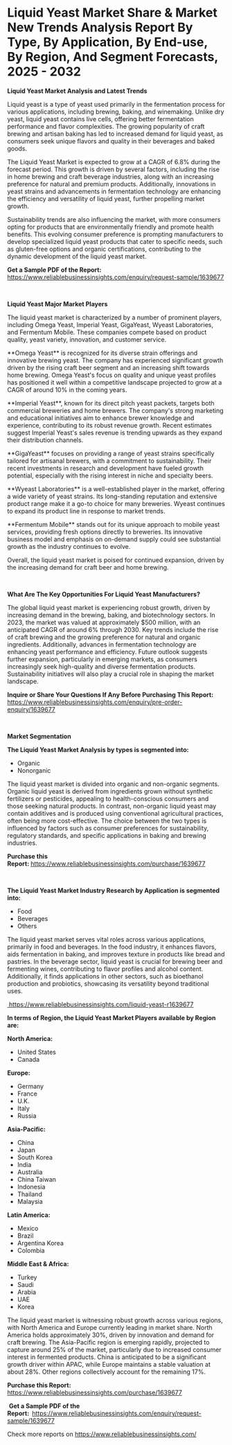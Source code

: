 <p><h1>Liquid Yeast Market Share & Market New Trends Analysis Report By Type, By Application, By End-use, By Region, And Segment Forecasts, 2025 - 2032</h1></p><p><strong>Liquid Yeast Market Analysis and Latest Trends</strong></p>
<p><p>Liquid yeast is a type of yeast used primarily in the fermentation process for various applications, including brewing, baking, and winemaking. Unlike dry yeast, liquid yeast contains live cells, offering better fermentation performance and flavor complexities. The growing popularity of craft brewing and artisan baking has led to increased demand for liquid yeast, as consumers seek unique flavors and quality in their beverages and baked goods.</p><p>The Liquid Yeast Market is expected to grow at a CAGR of 6.8% during the forecast period. This growth is driven by several factors, including the rise in home brewing and craft beverage industries, along with an increasing preference for natural and premium products. Additionally, innovations in yeast strains and advancements in fermentation technology are enhancing the efficiency and versatility of liquid yeast, further propelling market growth. </p><p>Sustainability trends are also influencing the market, with more consumers opting for products that are environmentally friendly and promote health benefits. This evolving consumer preference is prompting manufacturers to develop specialized liquid yeast products that cater to specific needs, such as gluten-free options and organic certifications, contributing to the dynamic development of the liquid yeast market.</p></p>
<p><strong>Get a Sample PDF of the Report:&nbsp;</strong> <a href="https://www.reliablebusinessinsights.com/enquiry/request-sample/1639677?utm_campaign=3045&utm_medium=2&utm_source=Github&utm_content=ia&utm_term=05042025&utm_id=liquid-yeast">https://www.reliablebusinessinsights.com/enquiry/request-sample/1639677</a></p>
<p>&nbsp;</p>
<p><strong>Liquid Yeast Major Market Players</strong></p>
<p><p>The liquid yeast market is characterized by a number of prominent players, including Omega Yeast, Imperial Yeast, GigaYeast, Wyeast Laboratories, and Fermentum Mobile. These companies compete based on product quality, yeast variety, innovation, and customer service.</p><p>**Omega Yeast** is recognized for its diverse strain offerings and innovative brewing yeast. The company has experienced significant growth driven by the rising craft beer segment and an increasing shift towards home brewing. Omega Yeast's focus on quality and unique yeast profiles has positioned it well within a competitive landscape projected to grow at a CAGR of around 10% in the coming years.</p><p>**Imperial Yeast**, known for its direct pitch yeast packets, targets both commercial breweries and home brewers. The company's strong marketing and educational initiatives aim to enhance brewer knowledge and experience, contributing to its robust revenue growth. Recent estimates suggest Imperial Yeast's sales revenue is trending upwards as they expand their distribution channels.</p><p>**GigaYeast** focuses on providing a range of yeast strains specifically tailored for artisanal brewers, with a commitment to sustainability. Their recent investments in research and development have fueled growth potential, especially with the rising interest in niche and specialty beers.</p><p>**Wyeast Laboratories** is a well-established player in the market, offering a wide variety of yeast strains. Its long-standing reputation and extensive product range make it a go-to choice for many breweries. Wyeast continues to expand its product line in response to market trends.</p><p>**Fermentum Mobile** stands out for its unique approach to mobile yeast services, providing fresh options directly to breweries. Its innovative business model and emphasis on on-demand supply could see substantial growth as the industry continues to evolve.</p><p>Overall, the liquid yeast market is poised for continued expansion, driven by the increasing demand for craft beer and home brewing.</p></p>
<p>&nbsp;</p>
<p><strong>What Are The Key Opportunities For Liquid Yeast Manufacturers?</strong></p>
<p><p>The global liquid yeast market is experiencing robust growth, driven by increasing demand in the brewing, baking, and biotechnology sectors. In 2023, the market was valued at approximately $500 million, with an anticipated CAGR of around 6% through 2030. Key trends include the rise of craft brewing and the growing preference for natural and organic ingredients. Additionally, advances in fermentation technology are enhancing yeast performance and efficiency. Future outlook suggests further expansion, particularly in emerging markets, as consumers increasingly seek high-quality and diverse fermentation products. Sustainability initiatives will also play a crucial role in shaping the market landscape.</p></p>
<p><strong>Inquire or Share Your Questions If Any Before Purchasing This Report:</strong> <a href="https://www.reliablebusinessinsights.com/enquiry/pre-order-enquiry/1639677?utm_campaign=3045&utm_medium=2&utm_source=Github&utm_content=ia&utm_term=05042025&utm_id=liquid-yeast">https://www.reliablebusinessinsights.com/enquiry/pre-order-enquiry/1639677</a></p>
<p>&nbsp;</p>
<p><strong>Market Segmentation</strong></p>
<p><strong>The Liquid Yeast Market Analysis by types is segmented into:</strong></p>
<p><ul><li>Organic</li><li>Nonorganic</li></ul></p>
<p><p>The liquid yeast market is divided into organic and non-organic segments. Organic liquid yeast is derived from ingredients grown without synthetic fertilizers or pesticides, appealing to health-conscious consumers and those seeking natural products. In contrast, non-organic liquid yeast may contain additives and is produced using conventional agricultural practices, often being more cost-effective. The choice between the two types is influenced by factors such as consumer preferences for sustainability, regulatory standards, and specific applications in baking and brewing industries.</p></p>
<p><strong>Purchase this Report:&nbsp;</strong><a href="https://www.reliablebusinessinsights.com/purchase/1639677?utm_campaign=3045&utm_medium=2&utm_source=Github&utm_content=ia&utm_term=05042025&utm_id=liquid-yeast">https://www.reliablebusinessinsights.com/purchase/1639677</a></p>
<p>&nbsp;</p>
<p><strong>The Liquid Yeast Market Industry Research by Application is segmented into:</strong></p>
<p><ul><li>Food</li><li>Beverages</li><li>Others</li></ul></p>
<p><p>The liquid yeast market serves vital roles across various applications, primarily in food and beverages. In the food industry, it enhances flavors, aids fermentation in baking, and improves texture in products like bread and pastries. In the beverage sector, liquid yeast is crucial for brewing beer and fermenting wines, contributing to flavor profiles and alcohol content. Additionally, it finds applications in other sectors, such as bioethanol production and probiotics, showcasing its versatility beyond traditional uses.</p></p>
<p><a href="https://www.reliablebusinessinsights.com/liquid-yeast-r1639677?utm_campaign=3045&utm_medium=2&utm_source=Github&utm_content=ia&utm_term=05042025&utm_id=liquid-yeast">&nbsp;https://www.reliablebusinessinsights.com/liquid-yeast-r1639677</a></p>
<p><strong>In terms of Region, the Liquid Yeast Market Players available by Region are:</strong></p>
<p>
    <p> <strong> North America: </strong>
        <ul>
            <li>United States</li>
            <li>Canada</li>
        </ul>
        </p> 
    <p> <strong> Europe: </strong>
        <ul>
            <li>Germany</li>
            <li>France</li>
            <li>U.K.</li>
            <li>Italy</li>
            <li>Russia</li>
        </ul>
        </p> 
    <p> <strong> Asia-Pacific: </strong>
        <ul>
            <li>China</li>
            <li>Japan</li>
            <li>South Korea</li>
            <li>India</li>
            <li>Australia</li>
            <li>China Taiwan</li>
            <li>Indonesia</li>
            <li>Thailand</li>
            <li>Malaysia</li>
        </ul>
        </p> 
    <p> <strong> Latin America: </strong>
        <ul>
            <li>Mexico</li>
            <li>Brazil</li>
            <li>Argentina Korea</li>
            <li>Colombia</li>
        </ul>
        </p> 
    <p> <strong> Middle East & Africa: </strong>
        <ul>
            <li>Turkey</li>
            <li>Saudi</li>
            <li>Arabia</li>
            <li>UAE</li>
            <li>Korea</li>
        </ul>
    </p>
    </p>
<p><p>The liquid yeast market is witnessing robust growth across various regions, with North America and Europe currently leading in market share. North America holds approximately 30%, driven by innovation and demand for craft brewing. The Asia-Pacific region is emerging rapidly, projected to capture around 25% of the market, particularly due to increased consumer interest in fermented products. China is anticipated to be a significant growth driver within APAC, while Europe maintains a stable valuation at about 28%. Other regions collectively account for the remaining 17%.</p></p>
<p><strong>Purchase this Report: </strong><a href="https://www.reliablebusinessinsights.com/purchase/1639677?utm_campaign=3045&utm_medium=2&utm_source=Github&utm_content=ia&utm_term=05042025&utm_id=liquid-yeast">https://www.reliablebusinessinsights.com/purchase/1639677</a></p>
<p>&nbsp;<strong>Get a Sample PDF of the Report:&nbsp;&nbsp;</strong><a href="https://www.reliablebusinessinsights.com/enquiry/request-sample/1639677?utm_campaign=3045&utm_medium=2&utm_source=Github&utm_content=ia&utm_term=05042025&utm_id=liquid-yeast">https://www.reliablebusinessinsights.com/enquiry/request-sample/1639677</a></p>
<p><strong></strong></p>
<p>Check more reports on <a href="https://www.reliablebusinessinsights.com/?utm_campaign=3045&utm_medium=2&utm_source=Github&utm_content=ia&utm_term=05042025&utm_id=liquid-yeast">https://www.reliablebusinessinsights.com/</a></p>